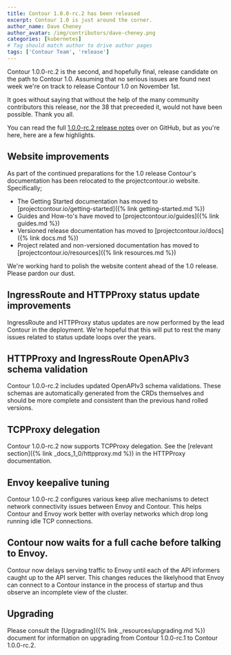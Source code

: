 ```yaml
---
title: Contour 1.0.0-rc.2 has been released
excerpt: Contour 1.0 is just around the corner.
author_name: Dave Cheney
author_avatar: /img/contributors/dave-cheney.png
categories: [kubernetes]
# Tag should match author to drive author pages
tags: ['Contour Team', 'release']
---
```


Contour 1.0.0-rc.2 is the second, and hopefully final, release candidate on the path to Contour 1.0.
Assuming that no serious issues are found next week we're on track to release Contour 1.0 on November 1st.

It goes without saying that without the help of the many community contributors this release, nor the 38 that preceeded it, would not have been possible.
Thank you all.

You can read the full [1.0.0-rc.2 release notes](https://github.com/projectcontour/contour/releases/tag/v1.0.0-rc.2) over on GitHub, but as you're here, here are a few highlights. 

## Website improvements

As part of the continued preparations for the 1.0 release Contour's documentation has been relocated to the projectcontour.io website. Specifically;

* The Getting Started documentation has moved to [projectcontour.io/getting-started]({% link getting-started.md %})
* Guides and How-to's have moved to [projectcontour.io/guides]({% link guides.md %})
* Versioned release documentation has moved to [projectcontour.io/docs]({% link docs.md %})
* Project related and non-versioned documentation has moved to [projectcontour.io/resources]({% link resources.md %})  

We're working hard to polish the website content ahead of the 1.0 release. Please pardon our dust.

## IngressRoute and HTTPProxy status update improvements

IngressRoute and HTTPProxy status updates are now performed by the lead Contour in the deployment.
We're hopeful that this will put to rest the many issues related to status update loops over the years.

## HTTPProxy and IngressRoute OpenAPIv3 schema validation

Contour 1.0.0-rc.2 includes updated OpenAPIv3 schema validations.
These schemas are automatically generated from the CRDs themselves and should be more complete and consistent than the previous hand rolled versions.

## TCPProxy delegation

Contour 1.0.0-rc.2 now supports TCPProxy delegation. See the [relevant section]({% link _docs_1_0/httpproxy.md %}) in the HTTPProxy documentation.

## Envoy keepalive tuning

Contour 1.0.0-rc.2 configures various keep alive mechanisms to detect network connectivity issues between Envoy and Contour. 
This helps Contour and Envoy work better with overlay networks which drop long running idle TCP connections. 

## Contour now waits for a full cache before talking to Envoy.

Contour now delays serving traffic to Envoy until each of the API informers caught up to the API server.
This changes reduces the likelyhood that Envoy can connect to a Contour instance in the process of startup and thus observe an incomplete view of the cluster.

## Upgrading

Please consult the [Upgrading]({% link _resources/upgrading.md %}) document for information on upgrading from Contour 1.0.0-rc.1 to Contour 1.0.0-rc.2.
